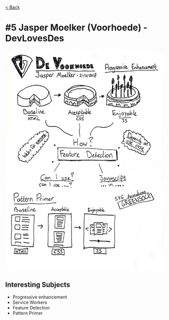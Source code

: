 [< Back](../README.md)

# #5 Jasper Moelker (Voorhoede) - DevLovesDes

![](../images/week5.jpg)

## Interesting Subjects

- Progressive enhancement
- Service Workers
- Feature Detection
- Pattern Primer
